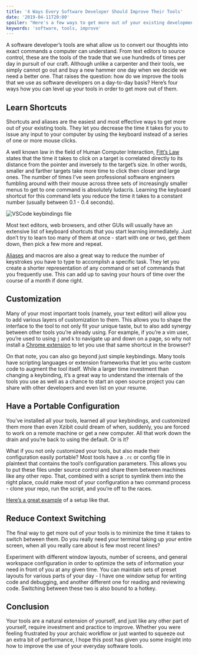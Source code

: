 ```yaml
---
title: '4 Ways Every Software Developer Should Improve Their Tools'
date: '2019-04-11T20:00'
spoiler: "Here's a few ways to get more out of your existing development tools."
keywords: 'software, tools, improve'
---
```


A software developer’s tools are what allow us to convert our thoughts into exact commands a
computer can understand. From text editors to source control, these are the tools of the trade that
we use hundreds of times per day in pursuit of our craft. Although unlike a carpenter and their
tools, we simply cannot go out and buy a new hammer one day when we decide we need a better one.
That raises the question: how do we improve the tools that we use as software developers on a
day-to-day basis? Here’s four ways how you can level up your tools in order to get more out of them.

## Learn Shortcuts

Shortcuts and aliases are the easiest and most effective ways to get more out of your existing
tools. They let you decrease the time it takes for you to issue any input to your computer by using
the keyboard instead of a series of one or more mouse clicks.

A well known law in the field of Human Computer Interaction,
[Fitt’s Law](http://automation.berkeley.edu/fitts-dataset/) states that the time it takes to click
on a target is correlated directly to its distance from the pointer and inversely to the target’s
size. In other words, smaller and farther targets take more time to click then closer and large
ones. The number of times I’ve seen professional software engineers fumbling around with their mouse
across three sets of increasingly smaller menus to get to one command is absolutely ludacris.
Learning the keyboard shortcut for this command lets you reduce the time it takes to a constant
number (usually between 0.1 - 0.4 seconds).

![VSCode keybindings file](https://kaushalsubedi.com/wp-content/uploads/2015/11/visual-studio-code.png 'VSCode keybindings file')

Most text editors, web browsers, and other GUIs will usually have an extensive list of keyboard
shortcuts that you start learning immediately. Just don’t try to learn too many of them at once -
start with one or two, get them down, then pick a few more and repeat.

[Aliases](<https://en.wikipedia.org/wiki/Alias_(command)>) and macros are also a great way to reduce
the number of keystrokes you have to type to accomplish a specific task. They let you create a
shorter representation of any command or set of commands that you frequently use. This can add up to
saving your hours of time over the course of a month if done right.

## Customization

Many of your most important tools (namely, your text editor) will allow you to add various layers of
customization to them. This allows you to shape the interface to the tool to not only fit your
unique taste, but to also add synergy between other tools you’re already using. For example, if
you’re a vim user, you’re used to using `j` and `k` to navigate up and down on a page, so why not
install a
[Chrome extension](https://chrome.google.com/webstore/detail/vimium/dbepggeogbaibhgnhhndojpepiihcmeb?hl=en)
to let you use that same shortcut in the browser?

On that note, you can also go beyond just simple keybindings. Many tools have scripting languages or
extension frameworks that let you write custom code to augment the tool itself. While a larger time
investment than changing a keybinding, it’s a great way to understand the internals of the tools you
use as well as a chance to start an open source project you can share with other developers and even
list on your resume.

## Have a Portable Configuration

You’ve installed all your tools, learned all your keybindings, and customized them more than even
Xzibit could dream of when, suddenly, you are forced to work on a remote machine or get a new
computer. All that work down the drain and you’re back to using the default. Or is it?

What if you not only customized your tools, but also made their configuration easily portable? Most
tools have a `.rc` or config file in plaintext that contains the tool’s configuration parameters.
This allows you to put these files under source control and share them between machines like any
other repo. That, combined with a script to symlink them into the right place, could make most of
your configuration a two command process - clone your repo, run the script, and you’re off to the
races.

[Here’s a great example](https://github.com/mattjmorrison/dotfiles) of a setup like that.

## Reduce Context Switching

The final way to get more out of your tools is to minimize the time it takes to switch between them.
Do you really need your terminal taking up your entire screen, when all you really care about is few
most recent lines?

Experiment with different window layouts, number of screens, and general workspace configuration in
order to optimize the sets of information your need in front of you at any given time. You can
maintain sets of preset layouts for various parts of your day - I have one window setup for writing
code and debugging, and another different one for reading and reviewing code. Switching between
these two is also bound to a hotkey.

## Conclusion

Your tools are a natural extension of yourself, and just like any other part of yourself, require
investment and practice to improve. Whether you were feeling frustrated by your archaic workflow or
just wanted to squeeze out an extra bit of performance, I hope this post has given you some insight
into how to improve the use of your everyday software tools.
